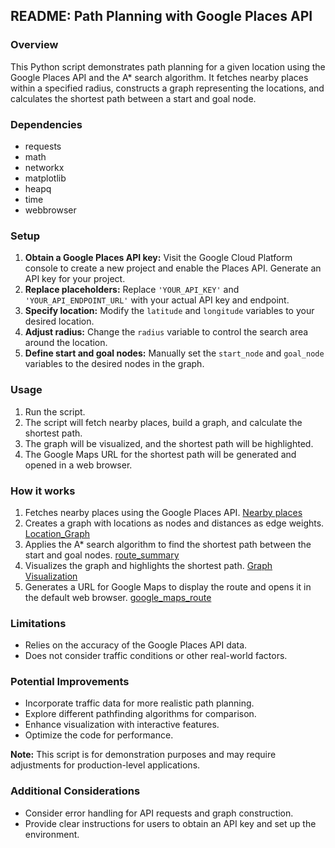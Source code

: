## README: Path Planning with Google Places API

### Overview

This Python script demonstrates path planning for a given location using the Google Places API and the A\* search algorithm. It fetches nearby places within a specified radius, constructs a graph representing the locations, and calculates the shortest path between a start and goal node.

### Dependencies

- requests
- math
- networkx
- matplotlib
- heapq
- time
- webbrowser

### Setup

1. **Obtain a Google Places API key:** Visit the Google Cloud Platform console to create a new project and enable the Places API. Generate an API key for your project.
2. **Replace placeholders:** Replace `'YOUR_API_KEY'` and `'YOUR_API_ENDPOINT_URL'` with your actual API key and endpoint.
3. **Specify location:** Modify the `latitude` and `longitude` variables to your desired location.
4. **Adjust radius:** Change the `radius` variable to control the search area around the location.
5. **Define start and goal nodes:** Manually set the `start_node` and `goal_node` variables to the desired nodes in the graph.

### Usage

1. Run the script.
2. The script will fetch nearby places, build a graph, and calculate the shortest path.
3. The graph will be visualized, and the shortest path will be highlighted.
4. The Google Maps URL for the shortest path will be generated and opened in a web browser.

### How it works

1. Fetches nearby places using the Google Places API.
[Nearby places](https://github.com/Shreya-H/AutonomousVehicle_PathPlanning/blob/main/images.txt/nearby_places.png)
2. Creates a graph with locations as nodes and distances as edge weights.
[Location_Graph](https://github.com/Shreya-H/AutonomousVehicle_PathPlanning/blob/main/images.txt/pathfinding_graph.png)
3. Applies the A* search algorithm to find the shortest path between the start and goal nodes.
[route_summary](https://github.com/Shreya-H/AutonomousVehicle_PathPlanning/blob/main/images.txt/user_interface_2.png)
4. Visualizes the graph and highlights the shortest path.
[Graph Visualization](https://github.com/Shreya-H/AutonomousVehicle_PathPlanning/blob/main/images.txt/graph_visualization.png)
5. Generates a URL for Google Maps to display the route and opens it in the default web browser.
[google_maps_route](https://github.com/Shreya-H/AutonomousVehicle_PathPlanning/blob/main/images.txt/route_found_map.jpg)



### Limitations

- Relies on the accuracy of the Google Places API data.
- Does not consider traffic conditions or other real-world factors.

### Potential Improvements

- Incorporate traffic data for more realistic path planning.
- Explore different pathfinding algorithms for comparison.
- Enhance visualization with interactive features.
- Optimize the code for performance.

**Note:** This script is for demonstration purposes and may require adjustments for production-level applications.

### Additional Considerations

- Consider error handling for API requests and graph construction.
- Provide clear instructions for users to obtain an API key and set up the environment.
